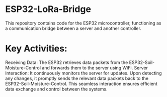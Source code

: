 # ESP32-LoRa-Bridge

This repository contains code for the ESP32 microcontroller, functioning as a communication bridge between a server and another controller.

# Key Activities:
Receiving Data: The ESP32 retrieves data packets from the ESP32-Soil-Moisture-Control and forwards them to the server using WiFi.
Server Interaction: It continuously monitors the server for updates. Upon detecting any changes, it promptly sends the relevant data packets back to the ESP32-Soil-Moisture-Control.
This seamless interaction ensures efficient data exchange and control between the systems.
